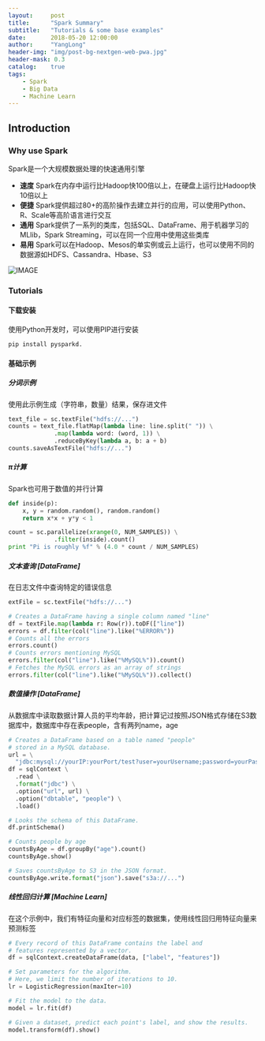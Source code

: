 ```yaml
---
layout:     post
title:      "Spark Summary"
subtitle:   "Tutorials & some base examples"
date:       2018-05-20 12:00:00
author:     "YangLong"
header-img: "img/post-bg-nextgen-web-pwa.jpg"
header-mask: 0.3
catalog:    true
tags:
    - Spark
    - Big Data
    - Machine Learn
---
```



## Introduction 
### Why use Spark
Spark是一个大规模数据处理的快速通用引擎
- **速度** Spark在内存中运行比Hadoop快100倍以上，在硬盘上运行比Hadoop快10倍以上 
- **便捷** Spark提供超过80+的高阶操作去建立并行的应用，可以使用Python、R、Scale等高阶语言进行交互
- **通用** Spark提供了一系列的类库，包括SQL、DataFrame、用于机器学习的MLlib，Spark Streaming，可以在同一个应用中使用这些类库
- **易用** Spark可以在Hadoop、Mesos的单实例或云上运行，也可以使用不同的数据源如HDFS、Cassandra、Hbase、S3 

![IMAGE](http://spark.apache.org/images/spark-stack.png)


### Tutorials
#### 下载安装
使用Python开发时，可以使用PIP进行安装
```python
pip install pysparkd.
```
#### 基础示例
##### 分词示例  
使用此示例生成（字符串，数量）结果，保存进文件
```python
text_file = sc.textFile("hdfs://...")
counts = text_file.flatMap(lambda line: line.split(" ")) \
             .map(lambda word: (word, 1)) \
             .reduceByKey(lambda a, b: a + b)
counts.saveAsTextFile("hdfs://...")
```

##### π计算
Spark也可用于数值的并行计算
```python
def inside(p):
    x, y = random.random(), random.random()
    return x*x + y*y < 1

count = sc.parallelize(xrange(0, NUM_SAMPLES)) \
             .filter(inside).count()
print "Pi is roughly %f" % (4.0 * count / NUM_SAMPLES)
```

##### 文本查询 *[DataFrame]*
在日志文件中查询特定的错误信息
```python
extFile = sc.textFile("hdfs://...")

# Creates a DataFrame having a single column named "line"
df = textFile.map(lambda r: Row(r)).toDF(["line"])
errors = df.filter(col("line").like("%ERROR%"))
# Counts all the errors
errors.count()
# Counts errors mentioning MySQL
errors.filter(col("line").like("%MySQL%")).count()
# Fetches the MySQL errors as an array of strings
errors.filter(col("line").like("%MySQL%")).collect()
```
##### 数值操作 *[DataFrame]* 
从数据库中读取数据计算人员的平均年龄，把计算记过按照JSON格式存储在S3数据库中，数据库中存在表people，含有两列name，age
```python
# Creates a DataFrame based on a table named "people"
# stored in a MySQL database.
url = \
  "jdbc:mysql://yourIP:yourPort/test?user=yourUsername;password=yourPassword"
df = sqlContext \
  .read \
  .format("jdbc") \
  .option("url", url) \
  .option("dbtable", "people") \
  .load()

# Looks the schema of this DataFrame.
df.printSchema()

# Counts people by age
countsByAge = df.groupBy("age").count()
countsByAge.show()

# Saves countsByAge to S3 in the JSON format.
countsByAge.write.format("json").save("s3a://...")
```

##### 线性回归计算 *[Machine Learn]*  
在这个示例中，我们有特征向量和对应标签的数据集，使用线性回归用特征向量来预测标签
```python
# Every record of this DataFrame contains the label and
# features represented by a vector.
df = sqlContext.createDataFrame(data, ["label", "features"])

# Set parameters for the algorithm.
# Here, we limit the number of iterations to 10.
lr = LogisticRegression(maxIter=10)

# Fit the model to the data.
model = lr.fit(df)

# Given a dataset, predict each point's label, and show the results.
model.transform(df).show()

```
